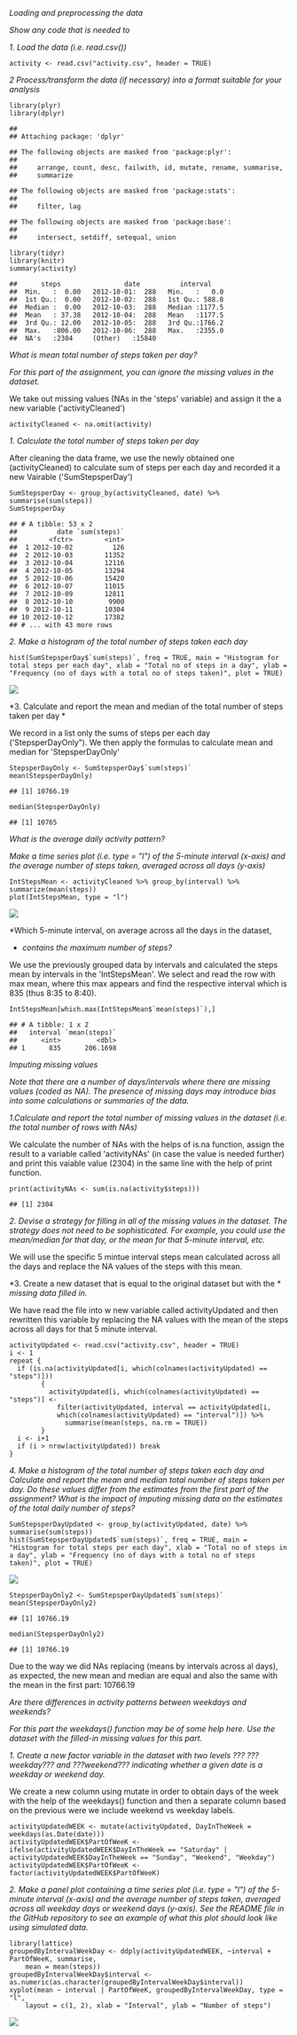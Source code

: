*Loading and preprocessing the data*

*Show any code that is needed to*

*1. Load the data (i.e. read.csv())*

    activity <- read.csv("activity.csv", header = TRUE)

*2 Process/transform the data (if necessary) into a format suitable for
your analysis*

    library(plyr)
    library(dplyr)

    ## 
    ## Attaching package: 'dplyr'

    ## The following objects are masked from 'package:plyr':
    ## 
    ##     arrange, count, desc, failwith, id, mutate, rename, summarise,
    ##     summarize

    ## The following objects are masked from 'package:stats':
    ## 
    ##     filter, lag

    ## The following objects are masked from 'package:base':
    ## 
    ##     intersect, setdiff, setequal, union

    library(tidyr)
    library(knitr)
    summary(activity)

    ##      steps                date          interval     
    ##  Min.   :  0.00   2012-10-01:  288   Min.   :   0.0  
    ##  1st Qu.:  0.00   2012-10-02:  288   1st Qu.: 588.8  
    ##  Median :  0.00   2012-10-03:  288   Median :1177.5  
    ##  Mean   : 37.38   2012-10-04:  288   Mean   :1177.5  
    ##  3rd Qu.: 12.00   2012-10-05:  288   3rd Qu.:1766.2  
    ##  Max.   :806.00   2012-10-06:  288   Max.   :2355.0  
    ##  NA's   :2304     (Other)   :15840

*What is mean total number of steps taken per day?*

*For this part of the assignment, you can ignore the missing values in
the* *dataset.*

We take out missing values (NAs in the 'steps' variable) and assign it
the a new variable ('activityCleaned')

    activityCleaned <- na.omit(activity)

*1. Calculate the total number of steps taken per day*

After cleaning the data frame, we use the newly obtained one
(activityCleaned) to calculate sum of steps per each day and recorded it
a new Vairable ('SumStepsperDay')

    SumStepsperDay <- group_by(activityCleaned, date) %>% summarise(sum(steps))
    SumStepsperDay

    ## # A tibble: 53 x 2
    ##          date `sum(steps)`
    ##        <fctr>        <int>
    ##  1 2012-10-02          126
    ##  2 2012-10-03        11352
    ##  3 2012-10-04        12116
    ##  4 2012-10-05        13294
    ##  5 2012-10-06        15420
    ##  6 2012-10-07        11015
    ##  7 2012-10-09        12811
    ##  8 2012-10-10         9900
    ##  9 2012-10-11        10304
    ## 10 2012-10-12        17382
    ## # ... with 43 more rows

*2. Make a histogram of the total number of steps taken each day*

    hist(SumStepsperDay$`sum(steps)`, freq = TRUE, main = "Histogram for total steps per each day", xlab = "Total no of steps in a day", ylab = "Frequency (no of days with a total no of steps taken)", plot = TRUE)

![](PA1_template_files/figure-markdown_strict/Histogram%20Total%20no%20of%20Steps%20per%20Day-1.png)

*3. Calculate and report the mean and median of the total number of
steps taken per day *

We record in a list only the sums of steps per each day
('StepsperDayOnly"). We then apply the formulas to calculate mean and
median for 'StepsperDayOnly'

    StepsperDayOnly <- SumStepsperDay$`sum(steps)`
    mean(StepsperDayOnly)

    ## [1] 10766.19

    median(StepsperDayOnly)

    ## [1] 10765

*What is the average daily activity pattern?*

*Make a time series plot (i.e. type = "l") of the 5-minute interval
(x-axis)* *and the average number of steps taken, averaged across all
days (y-axis)*

    IntStepsMean <- activityCleaned %>% group_by(interval) %>% summarize(mean(steps))
    plot(IntStepsMean, type = "l")

![](PA1_template_files/figure-markdown_strict/Plot%20for%205%20min%20intervals-1.png)

*Which 5-minute interval, on average across all the days in the dataset,
* *contains the maximum number of steps?*

We use the previously grouped data by intervals and calculated the steps
mean by intervals in the 'IntStepsMean'. We select and read the row with
max mean, where this max appears and find the respective interval which
is 835 (thus 8:35 to 8:40).

    IntStepsMean[which.max(IntStepsMean$`mean(steps)`),]

    ## # A tibble: 1 x 2
    ##   interval `mean(steps)`
    ##      <int>         <dbl>
    ## 1      835      206.1698

*Imputing missing values*

*Note that there are a number of days/intervals where there are missing
values* *(coded as NA). The presence of missing days may introduce bias
into some* *calculations or summaries of the data.*

*1.Calculate and report the total number of missing values in the
dataset (i.e.* *the total number of rows with NAs)*

We calculate the number of NAs with the helps of is.na function, assign
the result to a variable called 'activityNAs' (in case the value is
needed further) and print this vaiable value (2304) in the same line
with the help of print function.

    print(activityNAs <- sum(is.na(activity$steps)))

    ## [1] 2304

*2. Devise a strategy for filling in all of the missing values in the
dataset.* *The strategy does not need to be sophisticated. For example,
you could use* *the mean/median for that day, or the mean for that
5-minute interval, etc.*

We will use the specific 5 mintue interval steps mean calculated across
all the days and replace the NA values of the steps with this mean.

*3. Create a new dataset that is equal to the original dataset but with
the * *missing data filled in.*

We have read the file into w new variable called activityUpdated and
then rewritten this variable by replacing the NA values with the mean of
the steps across all days for that 5 minute interval.

    activityUpdated <- read.csv("activity.csv", header = TRUE)
    i <- 1
    repeat {
      if (is.na(activityUpdated[i, which(colnames(activityUpdated) == "steps")])) 
            {
              activityUpdated[i, which(colnames(activityUpdated) == "steps")] <- 
                filter(activityUpdated, interval == activityUpdated[i,
                which(colnames(activityUpdated) == "interval")]) %>%
                  summarise(mean(steps, na.rm = TRUE))
            }
      i <- i+1
      if (i > nrow(activityUpdated)) break
    }

*4. Make a histogram of the total number of steps taken each day and
Calculate* *and report the mean and median total number of steps taken
per day. Do these* *values differ from the estimates from the first part
of the assignment? What* *is the impact of imputing missing data on the
estimates of the total daily* *number of steps?*

    SumStepsperDayUpdated <- group_by(activityUpdated, date) %>% summarise(sum(steps))
    hist(SumStepsperDayUpdated$`sum(steps)`, freq = TRUE, main = "Histogram for total steps per each day", xlab = "Total no of steps in a day", ylab = "Frequency (no of days with a total no of steps taken)", plot = TRUE)

![](PA1_template_files/figure-markdown_strict/Histogram%20Total%20no%20of%20Steps%20per%20Day%20after%20replacing%20NAs-1.png)

    StepsperDayOnly2 <- SumStepsperDayUpdated$`sum(steps)`
    mean(StepsperDayOnly2)

    ## [1] 10766.19

    median(StepsperDayOnly2)

    ## [1] 10766.19

Due to the way we did NAs replacing (means by intervals across al days),
as expected, the new mean and median are equal and also the same with
the mean in the first part: 10766.19

*Are there differences in activity patterns between weekdays and
weekends?*

*For this part the weekdays() function may be of some help here. Use
the* *dataset with the filled-in missing values for this part.*

*1. Create a new factor variable in the dataset with two levels ???
???weekday???* *and ???weekend??? indicating whether a given date is a
weekday or weekend day.*

We create a new column using mutate in order to obtain days of the week
with the help of the weekdays() function and then a separate column
based on the previous were we include weekend vs weekday labels.

    activityUpdatedWEEK <- mutate(activityUpdated, DayInTheWeek = weekdays(as.Date(date)))
    activityUpdatedWEEK$PartOfWeeK <- ifelse(activityUpdatedWEEK$DayInTheWeek == "Saturday" | activityUpdatedWEEK$DayInTheWeek == "Sunday", "Weekend", "Weekday")
    activityUpdatedWEEK$PartOfWeeK <- factor(activityUpdatedWEEK$PartOfWeeK)

*2. Make a panel plot containing a time series plot (i.e. type = "l") of
the* *5-minute interval (x-axis) and the average number of steps taken,
averaged* *across all weekday days or weekend days (y-axis). See the
README file in the* *GitHub repository to see an example of what this
plot should look like using* *simulated data.*

    library(lattice)
    groupedByIntervalWeekDay <- ddply(activityUpdatedWEEK, ~interval + PartOfWeeK, summarise, 
        mean = mean(steps))
    groupedByIntervalWeekDay$interval <- as.numeric(as.character(groupedByIntervalWeekDay$interval))
    xyplot(mean ~ interval | PartOfWeeK, groupedByIntervalWeekDay, type = "l", 
        layout = c(1, 2), xlab = "Interval", ylab = "Number of steps")

![](PA1_template_files/figure-markdown_strict/Plot-1.png)
